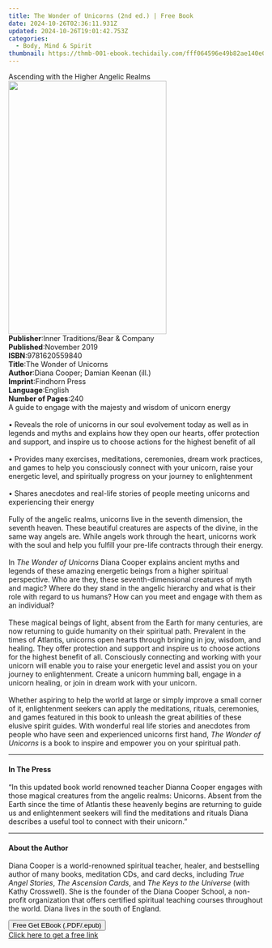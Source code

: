 ```yaml
---
title: The Wonder of Unicorns (2nd ed.) | Free Book
date: 2024-10-26T02:36:11.931Z
updated: 2024-10-26T19:01:42.753Z
categories:
  - Body, Mind & Spirit
thumbnail: https://thmb-001-ebook.techidaily.com/fff064596e49b82ae140e0fd45a2789b9796ea71f8ca19da34df9abcff11f708.jpg
---
```

<main id="book-container">
  <div class="flex flex-col">
    <div class="book-brief flex-1 py-6 px-4 sm:p-6 md:py-10 md:px-8">
      <!-- brief-->
      <div class="book-brief-main">
        Ascending with the Higher Angelic Realms
      </div>
    </div>
    <div
      class="book-meta-info flex-1 grid gap-4 col-start-1 col-end-3 row-start-1 sm:mb-6 sm:grid-cols-4 lg:gap-6 lg:col-start-2 lg:row-end-6 lg:row-span-6 lg:mb-0"
    >
      <div
        class="book-meta-info-left place-content-center mt-4 p-4 text-sm leading-6 col-start-2 col-span-2 dark:text-slate-400"
      >
        <img
          class="w-full h-500 object-cover rounded-lg sm:h-255 sm:col-span-2 lg:col-span-full"
          src="https://img-001-ebook.techidaily.com/046efa65a48916034233ee668ed74e081f6bb10c29831ba29b42dc17916a8f42.jpg"
          alt=""
          width="312"
          height="500"
        />
      </div>
      <div
        class="book-meta-info-right mt-2 col-start-1 row-start-2 col-span-3 self-center"
      >
        <!-- meta data  -->
        <div class="flex flex-col px-4 md:px-8">
          <div class="flex-1">
            <strong>Publisher</strong>:<span class="px-2"
              >Inner Traditions/Bear &amp; Company</span
            >
          </div>
          <div class="flex-1">
            <strong>Published</strong>:<span class="px-2">November 2019</span>
          </div>
          <div class="flex-1">
            <strong>ISBN</strong>:<span class="px-2">9781620559840</span>
          </div>
          <div class="flex-1">
            <strong>Title</strong>:<span class="px-2"
              >The Wonder of Unicorns</span
            >
          </div>
          <div class="flex-1">
            <strong>Author</strong>:<span class="px-2"
              >Diana Cooper; Damian Keenan (ill.)</span
            >
          </div>
          <div class="flex-1">
            <strong>Imprint</strong>:<span class="px-2">Findhorn Press</span>
          </div>
          <div class="flex-1">
            <strong>Language</strong>:<span class="px-2">English</span>
          </div>
          <div class="flex-1">
            <strong>Number of Pages</strong>:<span class="px-2">240</span>
          </div>
        </div>
      </div>
    </div>
    <div class="book-description flex-1 py-6 px-4 sm:p-6 md:py-10 md:px-8">
      <div class="book-description-main">
        <div accordion-content="" id="description">
          A guide to engage with the majesty and wisdom of unicorn energy
          <br /><br />• Reveals the role of unicorns in our soul evolvement
          today as well as in legends and myths and explains how they open our
          hearts, offer protection and support, and inspire us to choose actions
          for the highest benefit of all <br /><br />• Provides many exercises,
          meditations, ceremonies, dream work practices, and games to help you
          consciously connect with your unicorn, raise your energetic level, and
          spiritually progress on your journey to enlightenment <br /><br />•
          Shares anecdotes and real-life stories of people meeting unicorns and
          experiencing their energy <br /><br />Fully of the angelic realms,
          unicorns live in the seventh dimension, the seventh heaven. These
          beautiful creatures are aspects of the divine, in the same way angels
          are. While angels work through the heart, unicorns work with the soul
          and help you fulfill your pre-life contracts through their energy.
          <br /><br />In <i>The Wonder of Unicorns</i> Diana Cooper explains
          ancient myths and legends of these amazing energetic beings from a
          higher spiritual perspective. Who are they, these seventh-dimensional
          creatures of myth and magic? Where do they stand in the angelic
          hierarchy and what is their role with regard to us humans? How can you
          meet and engage with them as an individual? <br /><br />These magical
          beings of light, absent from the Earth for many centuries, are now
          returning to guide humanity on their spiritual path. Prevalent in the
          times of Atlantis, unicorns open hearts through bringing in joy,
          wisdom, and healing. They offer protection and support and inspire us
          to choose actions for the highest benefit of all. Consciously
          connecting and working with your unicorn will enable you to raise your
          energetic level and assist you on your journey to enlightenment.
          Create a unicorn humming ball, engage in a unicorn healing, or join in
          dream work with your unicorn. <br /><br />Whether aspiring to help the
          world at large or simply improve a small corner of it, enlightenment
          seekers can apply the meditations, rituals, ceremonies, and games
          featured in this book to unleash the great abilities of these elusive
          spirit guides. With wonderful real life stories and anecdotes from
          people who have seen and experienced unicorns first hand,
          <i>The Wonder of Unicorns</i> is a book to inspire and empower you on
          your spiritual path.
        </div>
        <div class="accordion-fader"></div>
      </div>
    </div>
    <div class="book-excerpts flex-1 py-6 px-4 sm:p-6 md:py-10 md:px-8">
      <!-- excerpts-->
      <div class="book-excerpts-main">
        <hr />
        <h4 class="placeholder placeholder-heading">
          <span>In The Press</span>
        </h4>
        <p>
          “In this updated book world renowned teacher Dianna Cooper engages
          with those magical creatures from the angelic realms: Unicorns. Absent
          from the Earth since the time of Atlantis these heavenly begins are
          returning to guide us and enlightenment seekers will find the
          meditations and rituals Diana describes a useful tool to connect with
          their unicorn.”
        </p>
      </div>
    </div>
    <div class="book-about-author flex-1 py-6 px-4 sm:p-6 md:py-10 md:px-8">
      <!-- about author-->
      <div class="book-main-author-main">
        <hr />
        <h4 class="placeholder placeholder-heading">
          <span>About the Author</span>
        </h4>
        <p>
          Diana Cooper is a world-renowned spiritual teacher, healer, and
          bestselling author of many books, meditation CDs, and card decks,
          including <i>True Angel Stories</i>, <i>The Ascension Cards</i>, and
          <i>The Keys to the Universe</i> (with Kathy Crosswell). She is the
          founder of the Diana Cooper School, a non-profit organization that
          offers certified spiritual teaching courses throughout the world.
          Diana lives in the south of England.
        </p>
      </div>
    </div>
    <div class="book-free-get flex-1 py-6 px-4 sm:p-6 md:py-10 md:px-8">
      <button
        id="btn-free-get"
        class="bg-blue-500 hover:bg-blue-700 text-white font-bold py-2 px-4 rounded"
      >
        Free Get EBook (.PDF/.epub)
      </button>
      <div id="countdown-display" class="px-2 text-lg mt-2"></div>
      <a
        id="free-link"
        class="hidden bg-blue-500 hover:bg-blue-700 text-white font-bold py-2 px-4 rounded"
        href="https://www.ebooks.com/en-us/book/209649440/the-wonder-of-unicorns/diana-cooper/"
        target="_blank"
        >Click here to get a free link</a
      >
    </div>
    <script>
      let countdownTime = 0;
      let countdownInterval = null;
      document
        .getElementById('btn-free-get')
        .addEventListener('click', startCountdown);
      function startCountdown() {
        countdownTime = new Date().getTime() + 60000 * 3;
        countdownInterval = setInterval(updateCountdown, 1000);
        document.getElementById('btn-free-get').disabled = true;
        document
          .getElementById('btn-free-get')
          .classList.add('bg-gray-500', 'cursor-not-allowed');
      }
      function updateCountdown() {
        let currentTime = new Date().getTime();
        let timeLeft = countdownTime - currentTime;
        let secondsLeft = Math.floor(timeLeft / 1000);
        document.getElementById('countdown-display').innerHTML =
          `Remaining time: ${secondsLeft} seconds.`;
        if (secondsLeft <= 0) {
          clearInterval(countdownInterval);
          document.getElementById('btn-free-get').classList.add('hidden');
          document.getElementById('free-link').classList.remove('hidden');
          document.getElementById('countdown-display').innerHTML = '';
        }
      }
    </script>
  </div>
</main>

<ins class="adsbygoogle"
      style="display:block"
      data-ad-client="ca-pub-7571918770474297"
      data-ad-slot="8358498916"
      data-ad-format="auto"
      data-full-width-responsive="true"></ins>
    